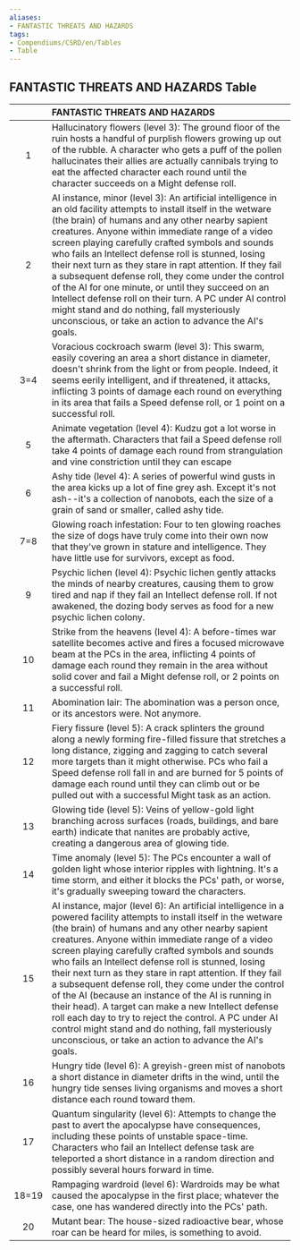 ```yaml
---
aliases:
- FANTASTIC THREATS AND HAZARDS
tags:
- Compendiums/CSRD/en/Tables
- Table
---
```


## FANTASTIC THREATS AND HAZARDS Table
|    | FANTASTIC THREATS AND HAZARDS  |
| :-------------: | :----------- |
| 1 | Hallucinatory flowers (level 3): The ground floor of the ruin hosts a handful of purplish flowers growing up out of the rubble. A character who gets a puff of the pollen hallucinates their allies are actually cannibals trying to eat the affected character each round until the character succeeds on a Might defense roll. |
| 2 | AI instance, minor (level 3): An artificial intelligence in an old facility attempts to install itself in the wetware (the brain) of humans and any other nearby sapient creatures. Anyone within immediate range of a video screen playing carefully crafted symbols and sounds who fails an Intellect defense roll is stunned, losing their next turn as they stare in rapt attention. If they fail a subsequent defense roll, they come under the control of the AI for one minute, or until they succeed on an Intellect defense roll on their turn. A PC under AI control might stand and do nothing, fall mysteriously unconscious, or take an action to advance the AI's goals. |
| 3=4 | Voracious cockroach swarm (level 3): This swarm, easily covering an area a short distance in diameter, doesn't shrink from the light or from people. Indeed, it seems eerily intelligent, and if threatened, it attacks, inflicting 3 points of damage each round on everything in its area that fails a Speed defense roll, or 1 point on a successful roll. |
| 5 | Animate vegetation (level 4): Kudzu got a lot worse in the aftermath. Characters that fail a Speed defense roll take 4 points of damage each round from strangulation and vine constriction until they can escape |
| 6 | Ashy tide (level 4): A series of powerful wind gusts in the area kicks up a lot of fine grey ash. Except it's not ash--it's a collection of nanobots, each the size of a grain of sand or smaller, called ashy tide. |
| 7=8 | Glowing roach infestation: Four to ten glowing roaches the size of dogs have truly come into their own now that they've grown in stature and intelligence. They have little use for survivors, except as food. |
| 9 | Psychic lichen (level 4): Psychic lichen gently attacks the minds of nearby creatures, causing them to grow tired and nap if they fail an Intellect defense roll. If not awakened, the dozing body serves as food for a new psychic lichen colony. |
| 10 | Strike from the heavens (level 4): A before-times war satellite becomes active and fires a focused microwave beam at the PCs in the area, inflicting 4 points of damage each round they remain in the area without solid cover and fail a Might defense roll, or 2 points on a successful roll. |
| 11 | Abomination lair: The abomination was a person once, or its ancestors were. Not anymore. |
| 12 | Fiery fissure (level 5): A crack splinters the ground along a newly forming fire-filled fissure that stretches a long distance, zigging and zagging to catch several more targets than it might otherwise. PCs who fail a Speed defense roll fall in and are burned for 5 points of damage each round until they can climb out or be pulled out with a successful Might task as an action. |
| 13 | Glowing tide (level 5): Veins of yellow-gold light branching across surfaces (roads, buildings, and bare earth) indicate that nanites are probably active, creating a dangerous area of glowing tide. |
| 14 | Time anomaly (level 5): The PCs encounter a wall of golden light whose interior ripples with lightning. It's a time storm, and either it blocks the PCs' path, or worse, it's gradually sweeping toward the characters. |
| 15 | AI instance, major (level 6): An artificial intelligence in a powered facility attempts to install itself in the wetware (the brain) of humans and any other nearby sapient creatures. Anyone within immediate range of a video screen playing carefully crafted symbols and sounds who fails an Intellect defense roll is stunned, losing their next turn as they stare in rapt attention. If they fail a subsequent defense roll, they come under the control of the AI (because an instance of the AI is running in their head). A target can make a new Intellect defense roll each day to try to reject the control. A PC under AI control might stand and do nothing, fall mysteriously unconscious, or take an action to advance the AI's goals. |
| 16 | Hungry tide (level 6): A greyish-green mist of nanobots a short distance in diameter drifts in the wind, until the hungry tide senses living organisms and moves a short distance each round toward them. |
| 17 | Quantum singularity (level 6): Attempts to change the past to avert the apocalypse have consequences, including these points of unstable space-time. Characters who fail an Intellect defense task are teleported a short distance in a random direction and possibly several hours forward in time. |
| 18=19 | Rampaging wardroid (level 6): Wardroids may be what caused the apocalypse in the first place; whatever the case, one has wandered directly into the PCs' path. |
| 20 | Mutant bear: The house-sized radioactive bear, whose roar can be heard for miles, is something to avoid. |
